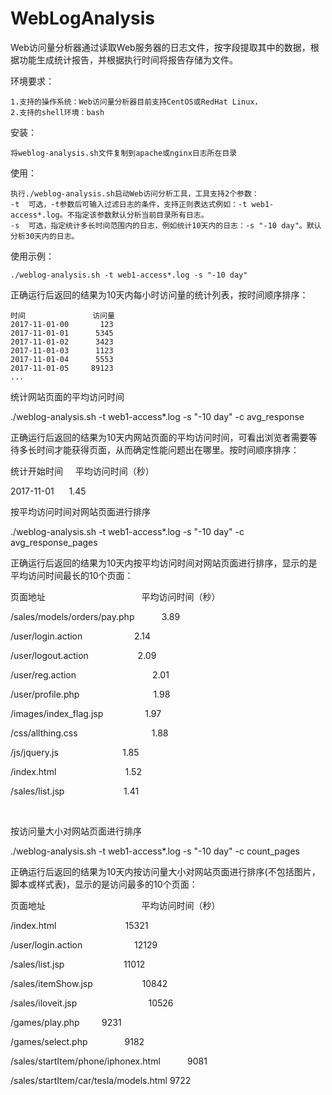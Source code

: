 # WebLogAnalysis
Web访问量分析器通过读取Web服务器的日志文件，按字段提取其中的数据，根据功能生成统计报告，并根据执行时间将报告存储为文件。

环境要求：

	1.支持的操作系统：Web访问量分析器目前支持CentOS或RedHat Linux，
	2.支持的shell环境：bash

安装：
	
	将weblog-analysis.sh文件复制到apache或nginx日志所在目录

使用：		

	执行./weblog-analysis.sh启动Web访问分析工具，工具支持2个参数：
	-t  可选，-t参数后可输入过滤日志的条件，支持正则表达式例如：-t web1-access*.log。不指定该参数默认分析当前目录所有日志。
	-s  可选，指定统计多长时间范围内的日志，例如统计10天内的日志：-s "-10 day"。默认分析30天内的日志。

使用示例：

	./weblog-analysis.sh -t web1-access*.log -s "-10 day"

正确运行后返回的结果为10天内每小时访问量的统计列表，按时间顺序排序：

	时间               访问量
	2017-11-01-00       123
	2017-11-01-01      5345
	2017-11-01-02      3423
	2017-11-01-03      1123
	2017-11-01-04      5553
	2017-11-01-05     89123
	...


统计网站页面的平均访问时间

./weblog-analysis.sh
-t web1-access*.log -s "-10 day" -c avg_response

正确运行后返回的结果为10天内网站页面的平均访问时间，可看出浏览者需要等待多长时间才能获得页面，从而确定性能问题出在哪里。按时间顺序排序：

统计开始时间     平均访问时间（秒）

2017-11-01         1.45



按平均访问时间对网站页面进行排序

./weblog-analysis.sh
-t web1-access*.log -s "-10 day" -c avg_response_pages

正确运行后返回的结果为10天内按平均访问时间对网站页面进行排序，显示的是平均访问时间最长的10个页面：

页面地址                                       平均访问时间（秒）                  

/sales/models/orders/pay.php                      3.89

/user/login.action                                2.14

/user/logout.action                               2.09

/user/reg.action                                  2.01

/user/profile.php                                 1.98

/images/index_flag.jsp                            1.97

/css/allthing.css                                 1.88

/js/jquery.js                                     1.85

/index.html                                       1.52

/sales/list.jsp                                   1.41

 

按访问量大小对网站页面进行排序

./weblog-analysis.sh
-t web1-access*.log -s "-10 day" -c count_pages

正确运行后返回的结果为10天内按访问量大小对网站页面进行排序(不包括图片，脚本或样式表)，显示的是访问最多的10个页面：

页面地址                                       平均访问时间（秒）                  

/index.html                                       15321

/user/login.action                                12129

/sales/list.jsp                                   11012

/sales/itemShow.jsp                               10842

/sales/iloveit.jsp                                10526

/games/play.php                                    9231

/games/select.php                                  9182

/sales/startItem/phone/iphonex.html                9081

/sales/startItem/car/tesla/models.html             9722

